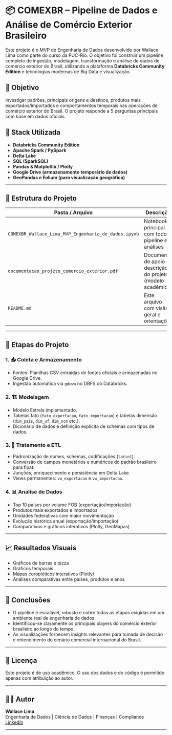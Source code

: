 # 📦 COMEXBR – Pipeline de Dados e Análise de Comércio Exterior Brasileiro

Este projeto é o MVP de Engenharia de Dados desenvolvido por Wallace Lima como parte do curso da PUC-Rio. O objetivo foi construir um pipeline completo de ingestão, modelagem, transformação e análise de dados de comércio exterior do Brasil, utilizando a plataforma **Databricks Community Edition** e tecnologias modernas de Big Data e visualização.

## 🧠 Objetivo

Investigar padrões, principais origens e destinos, produtos mais exportados/importados e comportamentos temporais nas operações de comércio exterior do Brasil. O projeto responde a 5 perguntas principais com base em dados oficiais.

## 🚀 Stack Utilizada

- **Databricks Community Edition**
- **Apache Spark / PySpark**
- **Delta Lake**
- **SQL (SparkSQL)**
- **Pandas & Matplotlib / Plotly**
- **Google Drive (armazenamento temporário de dados)**
- **GeoPandas e Folium (para visualização geográfica)**

---

## 📂 Estrutura do Projeto

| Pasta / Arquivo            | Descrição                                                             |
|----------------------------|----------------------------------------------------------------------|
| `COMEXBR_Wallace_Lima_MVP_Engenharia_de_dados.ipynb` | Notebook principal com todo o pipeline e análises                |
| `documentacao_projeto_comercio_exterior.pdf`        | Documento de apoio e descrição do projeto (modelo acadêmico)    |
| `README.md`                  | Este arquivo com visão geral e orientações                         |

---

## 🔄 Etapas do Projeto

### 1. 📥 Coleta e Armazenamento
- Fontes: Planilhas CSV extraídas de fontes oficiais e armazenadas no Google Drive.
- Ingestão automática via `gdown` no DBFS do Databricks.

### 2. 🏗️ Modelagem
- Modelo Estrela implementado.
- Tabelas fato (`fato_exportacao`, `fato_importacao`) e tabelas dimensão (`dim_pais`, `dim_uf`, `dim_ncm` etc.).
- Dicionário de dados e definição explícita de schemas com tipos de dados.

### 3. 🧼 Tratamento e ETL
- Padronização de nomes, schemas, codificações (`latin1`).
- Conversão de campos monetários e numéricos do padrão brasileiro para float.
- Junções, enriquecimento e persistência em Delta Lake.
- Views permanentes: `vw_exportacao` e `vw_importacao`.

### 4. 📊 Análise de Dados
- Top 10 países por volume FOB (exportação/importação)
- Produtos mais exportados e importados
- Unidades federativas com maior movimentação
- Evolução histórica anual (exportação/importação)
- Comparativos e gráficos interativos (Plotly, GeoMapas)

---

## 📈 Resultados Visuais

- Gráficos de barras e pizza
- Gráficos temporais
- Mapas coropléticos interativos (Plotly)
- Análises comparativas entre países, produtos e anos

---

## 💬 Conclusões

- O pipeline é escalável, robusto e cobre todas as etapas exigidas em um ambiente real de engenharia de dados.
- Identificou-se claramente os principais players do comércio exterior brasileiro ao longo do tempo.
- As visualizações fornecem insights relevantes para tomada de decisão e entendimento do cenário comercial internacional do Brasil.

---

## 📄 Licença

Este projeto é de uso acadêmico. O uso dos dados e do código é permitido apenas com atribuição ao autor.

---

## 👨‍💻 Autor

**Wallace Lima**  
Engenharia de Dados | Ciência de Dados | Finanças | Compliance  
[LinkedIn](https://www.linkedin.com/in/wallacelima17/)

---

